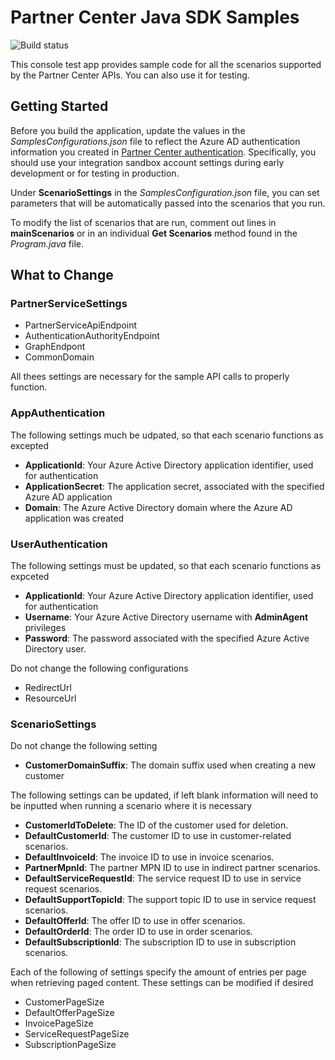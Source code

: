 # Partner Center Java SDK Samples

![Build status](https://dev.azure.com/partnercenter/sdk/_apis/build/status/partner-center-java-samples-CI)

This console test app provides sample code for all the scenarios supported by the Partner Center APIs. You can also use it for testing.

## Getting Started

Before you build the application, update the values in the *SamplesConfigurations.json* file to reflect the Azure AD authentication information you created in [Partner Center authentication](https://docs.microsoft.com/partner-center/develop/partner-center-authentication). Specifically, you should use your integration sandbox account settings during early development or for testing in production.

Under **ScenarioSettings** in the *SamplesConfiguration.json* file, you can set parameters that will be automatically passed into the scenarios that you run.

To modify the list of scenarios that are run, comment out lines in **mainScenarios** or in an individual **Get Scenarios** method found in the *Program.java* file.

## What to Change

### PartnerServiceSettings

- PartnerServiceApiEndpoint
- AuthenticationAuthorityEndpoint
- GraphEndpont 
- CommonDomain

All thees settings are necessary for the sample API calls to properly function.

### AppAuthentication

The following settings much be udpated, so that each scenario functions as excepted

- **ApplicationId**: Your Azure Active Directory application identifier, used for authentication
- **ApplicationSecret**: The application secret, associated with the specified Azure AD application
- **Domain**: The Azure Active Directory domain where the Azure AD application was created 

### UserAuthentication

The following settings must be updated, so that each scenario functions as expceted

- **ApplicationId**: Your Azure Active Directory application identifier, used for authentication
- **Username**: Your Azure Active Directory username with **AdminAgent** privileges
- **Password**: The password associated with the specified Azure Active Directory user.

Do not change the following configurations

- RedirectUrl
- ResourceUrl

### ScenarioSettings

Do not change the following setting

- **CustomerDomainSuffix**: The domain suffix used when creating a new customer

The following settings can be updated, if left blank information will need to be inputted when running a scenario where it is necessary

- **CustomerIdToDelete**: The ID of the customer used for deletion.
- **DefaultCustomerId**: The customer ID to use in customer-related scenarios.
- **DefaultInvoiceId**: The invoice ID to use in invoice scenarios.
- **PartnerMpnId**: The partner MPN ID to use in indirect partner scenarios.
- **DefaultServiceRequestId**: The service request ID to use in service request scenarios.
- **DefaultSupportTopicId**: The support topic ID to use in service request scenarios.
- **DefaultOfferId**: The offer ID to use in offer scenarios.
- **DefaultOrderId**: The order ID to use in order scenarios.
- **DefaultSubscriptionId**: The subscription ID to use in subscription scenarios.

Each of the following of settings specify the amount of entries per page when retrieving paged content. These settings can be modified if desired

- CustomerPageSize
- DefaultOfferPageSize
- InvoicePageSize
- ServiceRequestPageSize
- SubscriptionPageSize